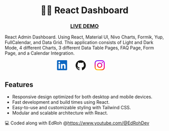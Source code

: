 <h1 align="center">🏄‍♂️ React Dashboard</h1>

<h3 align ="center">
 <a  href="https://reactdashboardjk.netlify.app/"><strong>LIVE DEMO</strong></a>
</h3>
<p align=”center”>React Admin Dashboard. Using React, Material UI, Nivo Charts, Formik, Yup, FullCalendar, and Data Grid. This application consists of Light and Dark Mode, 4 different Charts, 3 different Data Table Pages, FAQ Page, Form Page, and a  Calendar Integration.</p>

<!-- Social icons section -->
<p align="center">
  <a href="https://www.linkedin.com/in/johanneskofler/"><img width="32px" alt="LinkedIn" title="LinkedIn" src="https://github.com/jokofler/Images/blob/main/LinkedinIcon.png"/></a>
  &#8287;&#8287;&#8287;&#8287;&#8287;
  <a href="https://github.com/jokofler"><img width="32px" alt="GitHub" title="GitHub" src="https://github.com/jokofler/Images/blob/main/GithubIcon.png"/></a>
  &#8287;&#8287;&#8287;&#8287;&#8287;
  <a href="https://www.instagram.com/johanneskofler_/" alt="Instagram" title="Instagram"><img width="32px" src="https://github.com/jokofler/Images/blob/main/InstagramIcon.png"/></a>
  &#8287;&#8287;&#8287;&#8287;&#8287;
</p>

## Features

- Responsive design optimized for both desktop and mobile devices.
- Fast development and build times using React.
- Easy-to-use and customizable styling with Tailwind CSS.
- Modular and scalable architecture with React.



💻 Coded along with EdRoh @https://www.youtube.com/@EdRohDev



